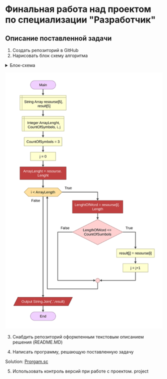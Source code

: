 # Финальная работа над проектом по специализации "Разработчик" #

## Описание поставленной задачи ##
1. Создать репозиторий в GitHub
1. Нарисовать блок схему алгоритма  
<details>
<summary>Блок-схема</summary>
Написать программу, которая из имеющегося массива строк формирует массив из строк, длина которых меньше, либо равна 3 символам.</br>
 <b>Условия:</b> Первоначальный массив можно ввести с клавиатуры, либо задать на старте выполнения алгоритма.</br>
 <p>При решении не рекомендуется пользоваться коллекциями, лучше обойтись исключительлно массивами.</p>
</details>


![Algorithm](https://github.com/zzergAtStage/GB_1Semestr_final_project/blob/main/Resourse/Algorithm%20-%20Main.svg "Algorithm")


3. Снабдить репозиторий оформленным текстовым описанием решения (README.MD)  

4.  Написать программу, решающую поставленную задачу 
   <p>Solution: <a href=".GB_1Semestr_final_project/Resourse/Project/Program.cs" title="Program"> Prorgam.sc </a></p>


5. Использовать контроль версий при работе с проектом.
project 
